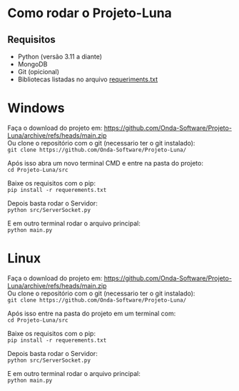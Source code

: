 # Como rodar o Projeto-Luna
## Requisitos
- Python (versão 3.11 a diante)
- MongoDB
- Git (opicional)
- Bibliotecas listadas no arquivo [requeriments.txt](https://github.com/Onda-Software/Projeto-Luna/blob/main/requirements.txt)

# Windows
Faça o download do projeto em: https://github.com/Onda-Software/Projeto-Luna/archive/refs/heads/main.zip
<br>
Ou clone o repositório com o git (necessario ter o git instalado):
<br>
``` git clone https://github.com/Onda-Software/Projeto-Luna/ ```

Após isso abra um novo terminal CMD e entre na pasta do projeto:
<br>
``` cd Projeto-Luna/src ```

Baixe os requisitos com o pip:
<br>
``` pip install -r requerements.txt ```

Depois basta rodar o Servidor:
<br>
``` python src/ServerSocket.py ```

E em outro terminal rodar o arquivo principal:
<br>
``` python main.py ```

# Linux
Faça o download do projeto em: https://github.com/Onda-Software/Projeto-Luna/archive/refs/heads/main.zip
<br>
Ou clone o repositório com o git (necessario ter o git instalado):
<br>
``` git clone https://github.com/Onda-Software/Projeto-Luna/ ```

Após isso entre na pasta do projeto em um terminal com: 
<br>
``` cd Projeto-Luna/src ```

Baixe os requisitos com o pip:
<br>
``` pip install -r requerements.txt ```

Depois basta rodar o Servidor:
<br>
``` python src/ServerSocket.py ```

E em outro terminal rodar o arquivo principal:
<br>
``` python main.py ```
